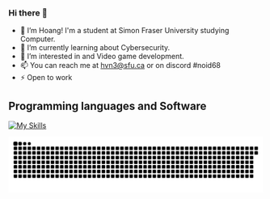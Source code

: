 ### Hi there 👋

- 👋 I’m Hoang! I'm a student at Simon Fraser University studying Computer.
- 🌱 I’m currently learning about Cybersecurity.
- 👀 I’m interested in  and Video game development.
- 📫 You can reach me at hvn3@sfu.ca or on discord #noid68
- ⚡ Open to work

## Programming languages and Software
[![My Skills](https://skillicons.dev/icons?i=js,html,css)](https://skillicons.dev)


<picture>
  <source media="(prefers-color-scheme: dark)" srcset="https://raw.githubusercontent.com/hoangnguyen2809/hoangnguyen2809/output/github-contribution-grid-snake-dark.svg">
  <source media="(prefers-color-scheme: light)" srcset="https://raw.githubusercontent.com/hoangnguyen2809/hoangnguyen2809/output/github-contribution-grid-snake.svg">
  <img alt="github contribution grid snake animation" src="https://raw.githubusercontent.com/hoangnguyen2809/hoangnguyen2809/output/github-contribution-grid-snake.svg">
</picture>

